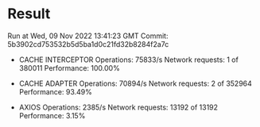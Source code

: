 # Result

Run at Wed, 09 Nov 2022 13:41:23 GMT Commit: 5b3902cd753532b5d5ba1d0c21fd32b8284f2a7c

- CACHE INTERCEPTOR Operations: 75833/s Network requests: 1 of 380011 Performance: 100.00%

- CACHE ADAPTER Operations: 70894/s Network requests: 2 of 352964 Performance: 93.49%

- AXIOS Operations: 2385/s Network requests: 13192 of 13192 Performance: 3.15%
